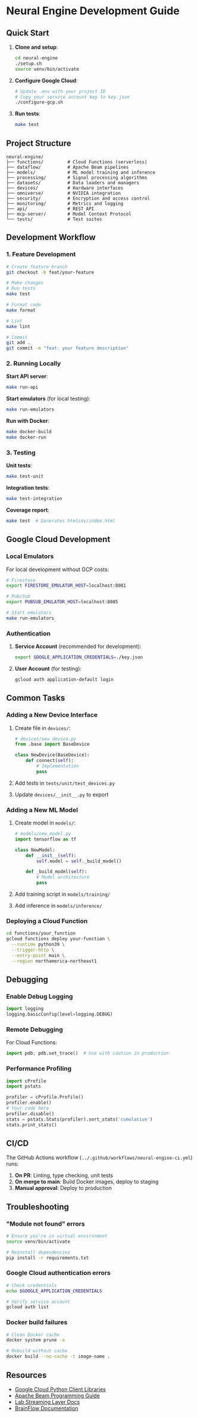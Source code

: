 # Neural Engine Development Guide

## Quick Start

1. **Clone and setup**:

   ```bash
   cd neural-engine
   ./setup.sh
   source venv/bin/activate
   ```

2. **Configure Google Cloud**:

   ```bash
   # Update .env with your project ID
   # Copy your service account key to key.json
   ./configure-gcp.sh
   ```

3. **Run tests**:
   ```bash
   make test
   ```

## Project Structure

```
neural-engine/
├── functions/         # Cloud Functions (serverless)
├── dataflow/          # Apache Beam pipelines
├── models/            # ML model training and inference
├── processing/        # Signal processing algorithms
├── datasets/          # Data loaders and managers
├── devices/           # Hardware interfaces
├── omniverse/         # NVIDIA integration
├── security/          # Encryption and access control
├── monitoring/        # Metrics and logging
├── api/               # REST API
├── mcp-server/        # Model Context Protocol
└── tests/             # Test suites
```

## Development Workflow

### 1. Feature Development

```bash
# Create feature branch
git checkout -b feat/your-feature

# Make changes
# Run tests
make test

# Format code
make format

# Lint
make lint

# Commit
git add .
git commit -m "feat: your feature description"
```

### 2. Running Locally

**Start API server**:

```bash
make run-api
```

**Start emulators** (for local testing):

```bash
make run-emulators
```

**Run with Docker**:

```bash
make docker-build
make docker-run
```

### 3. Testing

**Unit tests**:

```bash
make test-unit
```

**Integration tests**:

```bash
make test-integration
```

**Coverage report**:

```bash
make test  # Generates htmlcov/index.html
```

## Google Cloud Development

### Local Emulators

For local development without GCP costs:

```bash
# Firestore
export FIRESTORE_EMULATOR_HOST=localhost:8081

# Pub/Sub
export PUBSUB_EMULATOR_HOST=localhost:8085

# Start emulators
make run-emulators
```

### Authentication

1. **Service Account** (recommended for development):

   ```bash
   export GOOGLE_APPLICATION_CREDENTIALS=./key.json
   ```

2. **User Account** (for testing):
   ```bash
   gcloud auth application-default login
   ```

## Common Tasks

### Adding a New Device Interface

1. Create file in `devices/`:

   ```python
   # devices/new_device.py
   from .base import BaseDevice

   class NewDevice(BaseDevice):
       def connect(self):
           # Implementation
           pass
   ```

2. Add tests in `tests/unit/test_devices.py`

3. Update `devices/__init__.py` to export

### Adding a New ML Model

1. Create model in `models/`:

   ```python
   # models/new_model.py
   import tensorflow as tf

   class NewModel:
       def __init__(self):
           self.model = self._build_model()

       def _build_model(self):
           # Model architecture
           pass
   ```

2. Add training script in `models/training/`

3. Add inference in `models/inference/`

### Deploying a Cloud Function

```bash
cd functions/your_function
gcloud functions deploy your-function \
  --runtime python39 \
  --trigger-http \
  --entry-point main \
  --region northamerica-northeast1
```

## Debugging

### Enable Debug Logging

```python
import logging
logging.basicConfig(level=logging.DEBUG)
```

### Remote Debugging

For Cloud Functions:

```python
import pdb; pdb.set_trace()  # Use with caution in production
```

### Performance Profiling

```python
import cProfile
import pstats

profiler = cProfile.Profile()
profiler.enable()
# Your code here
profiler.disable()
stats = pstats.Stats(profiler).sort_stats('cumulative')
stats.print_stats()
```

## CI/CD

The GitHub Actions workflow (`../.github/workflows/neural-engine-ci.yml`) runs:

1. **On PR**: Linting, type checking, unit tests
2. **On merge to main**: Build Docker images, deploy to staging
3. **Manual approval**: Deploy to production

## Troubleshooting

### "Module not found" errors

```bash
# Ensure you're in virtual environment
source venv/bin/activate

# Reinstall dependencies
pip install -r requirements.txt
```

### Google Cloud authentication errors

```bash
# Check credentials
echo $GOOGLE_APPLICATION_CREDENTIALS

# Verify service account
gcloud auth list
```

### Docker build failures

```bash
# Clean Docker cache
docker system prune -a

# Rebuild without cache
docker build --no-cache -t image-name .
```

## Resources

- [Google Cloud Python Client Libraries](https://cloud.google.com/python/docs/reference)
- [Apache Beam Programming Guide](https://beam.apache.org/documentation/programming-guide/)
- [Lab Streaming Layer Docs](https://labstreaminglayer.readthedocs.io/)
- [BrainFlow Documentation](https://brainflow.readthedocs.io/)
